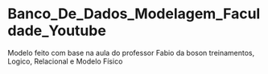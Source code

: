 # Banco_De_Dados_Modelagem_Faculdade_Youtube
 Modelo feito com base na aula do professor Fabio da boson treinamentos, Logico, Relacional e Modelo Físico
